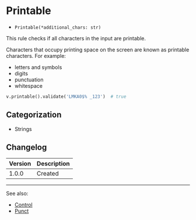 # Printable

- `Printable(*additional_chars: str)`

This rule checks if all characters in the input are printable.

Characters that occupy printing space on the screen are known as printable characters. For example:
- letters and symbols
- digits
- punctuation
- whitespace

```python
v.printable().validate('LMKA0$% _123')  # true
```

## Categorization

- Strings

## Changelog

Version | Description
--------|-------------
  1.0.0 | Created

***
See also:

- [Control](Control.md)
- [Punct](Punct.md)